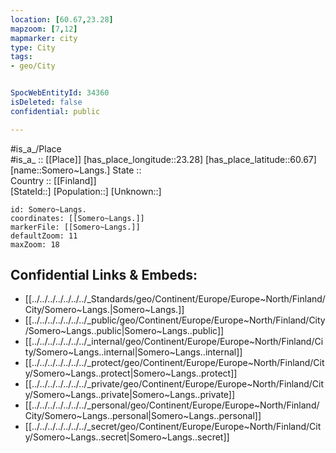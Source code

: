 ```yaml
---
location: [60.67,23.28] 
mapzoom: [7,12] 
mapmarker: city 
type: City
tags:
- geo/City


SpocWebEntityId: 34360
isDeleted: false
confidential: public

---
```

#is_a_/Place  
#is_a_ :: [[Place]] 
[has_place_longitude::23.28] 
[has_place_latitude::60.67] 
[name::Somero~Langs.] 
State ::  
Country :: [[Finland]]  
[StateId::] 
[Population::] 
[Unknown::] 


```leaflet
id: Somero~Langs.
coordinates: [[Somero~Langs.]] 
markerFile: [[Somero~Langs.]] 
defaultZoom: 11 
maxZoom: 18
```


## Confidential Links & Embeds: 
- [[../../../../../../../_Standards/geo/Continent/Europe/Europe~North/Finland/City/Somero~Langs.|Somero~Langs.]] 
- [[../../../../../../../_public/geo/Continent/Europe/Europe~North/Finland/City/Somero~Langs..public|Somero~Langs..public]] 
- [[../../../../../../../_internal/geo/Continent/Europe/Europe~North/Finland/City/Somero~Langs..internal|Somero~Langs..internal]] 
- [[../../../../../../../_protect/geo/Continent/Europe/Europe~North/Finland/City/Somero~Langs..protect|Somero~Langs..protect]] 
- [[../../../../../../../_private/geo/Continent/Europe/Europe~North/Finland/City/Somero~Langs..private|Somero~Langs..private]] 
- [[../../../../../../../_personal/geo/Continent/Europe/Europe~North/Finland/City/Somero~Langs..personal|Somero~Langs..personal]] 
- [[../../../../../../../_secret/geo/Continent/Europe/Europe~North/Finland/City/Somero~Langs..secret|Somero~Langs..secret]] 
